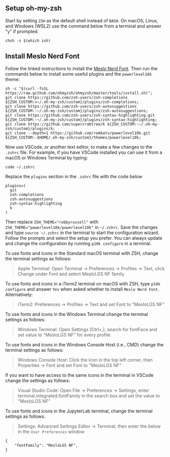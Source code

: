 ## Setup oh-my-zsh

Start by setting `ZSH` as the default shell instead of `BASH`. On macOS, Linux, and Windows (WSL2) use the command below from a terminal and answer "y" if prompted.

`chsh -s $(which zsh)`

## Install Meslo Nerd Font

Follow the linked instructions to install the <a href="https://github.com/romkatv/powerlevel10k#meslo-nerd-font-patched-for-powerlevel10k" target="_blank">Meslo Nerd Font</a>. Then run the commands below to install some useful plugins and the `powerlevel10k` theme:

```
sh -c "$(curl -fsSL https://raw.github.com/ohmyzsh/ohmyzsh/master/tools/install.sh)";
git clone https://github.com/zsh-users/zsh-completions ${ZSH_CUSTOM:=~/.oh-my-zsh/custom}/plugins/zsh-completions;
git clone https://github.com/zsh-users/zsh-autosuggestions ${ZSH_CUSTOM:-~/.oh-my-zsh/custom}/plugins/zsh-autosuggestions;
git clone https://github.com/zsh-users/zsh-syntax-highlighting.git ${ZSH_CUSTOM:-~/.oh-my-zsh/custom}/plugins/zsh-syntax-highlighting;
git clone https://github.com/supercrabtree/k ${ZSH_CUSTOM:-~/.oh-my-zsh/custom}/plugins/k;
git clone --depth=1 https://github.com/romkatv/powerlevel10k.git ${ZSH_CUSTOM:-$HOME/.oh-my-zsh/custom}/themes/powerlevel10k;
```

Now use VSCode, or another text editor, to make a few changes to the `.zshrc` file. For example, if you have VSCode installed you can use it from a macOS or Windows Terminal by typing: 

```
code ~/.zshrc
```

Replace the `plugins` section in the `.zshrc` file with the code below

```
plugins=(
  git
  zsh-completions
  zsh-autosuggestions
  zsh-syntax-highlighting
  k
)
```

Then replace `ZSH_THEME="robbyrussell"` with `ZSH_THEME="powerlevel10k/powerlevel10k"` in `~/.zshrc`. Save the changes and type `source ~/.zshrc` in the terminal to start the configuration wizard. Follow the prompts and select the setup you prefer. You can always update and change the configuration by running `p10k configure` in a terminal. 

To use fonts and icons in the Standard macOS terminal with ZSH, change the terminal settings as follows: 

> Apple Terminal: Open Terminal → Preferences → Profiles → Text, click Change under Font and select MesloLGS NF family

To use fonts and icons in a iTerm2 terminal on macOS with ZSH, type `p10k configure` and answer `Yes` when asked whether to install `Meslo Nerd Font`. Alternatively:

> iTerm2: Preferences → Profiles → Text and set Font to "MesloLGS NF"

To use fonts and icons in the Windows Terminal change the terminal settings as follows: 

> Windows Terminal: Open Settings (Ctrl+,), search for fontFace and set value to "MesloLGS NF" for every profile

To use fonts and icons in the Windows Console Host (i.e., CMD) change the terminal settings as follows:

> Windows Console Host: Click the icon in the top left corner, then Properties → Font and set Font to "MesloLGS NF"

If you want to have access to the same icons in the terminal in VSCode change the settings as follows:

> Visual Studio Code: Open File → Preferences → Settings, enter terminal.integrated.fontFamily in the search box and set the value to "MesloLGS NF"

To use fonts and icons in the JupyterLab terminal, change the terminal settings as follows:

> Settings: Advanced Settings Editor → Terminal, then enter the below in the `User Preferences` window

```
{
    "fontFamily": "MesloLGS NF",
}
```